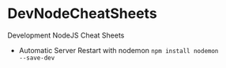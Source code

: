 # DevNodeCheatSheets
Development NodeJS Cheat Sheets

*  Automatic Server Restart with nodemon
   <code>npm install nodemon --save-dev </code>
